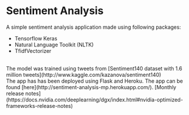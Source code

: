 # Sentiment Analysis
A simple sentiment analysis application made using following packages:
- Tensorflow Keras
- Natural Language Toolkit (NLTK)
- TfidfVectorizer
<br>
The model was trained using tweets from [Sentiment140 dataset with 1.6 million tweets](http://www.kaggle.com/kazanova/sentiment140)
<br>
The app has has been deployed using Flask and Heroku. The app can be found [here](http://sentiment-analysis-mp.herokuapp.com/).
[Monthly release notes](https://docs.nvidia.com/deeplearning/dgx/index.html#nvidia-optimized-frameworks-release-notes)
